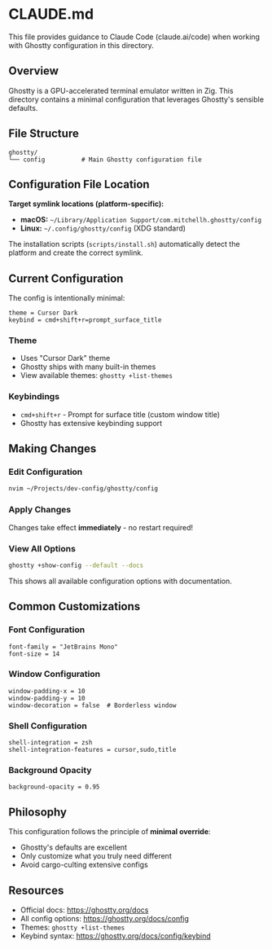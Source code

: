 # CLAUDE.md

This file provides guidance to Claude Code (claude.ai/code) when working with Ghostty configuration in this directory.

## Overview

Ghostty is a GPU-accelerated terminal emulator written in Zig. This directory contains a minimal configuration that leverages Ghostty's sensible defaults.

## File Structure

```
ghostty/
└── config          # Main Ghostty configuration file
```

## Configuration File Location

**Target symlink locations (platform-specific):**
- **macOS:** `~/Library/Application Support/com.mitchellh.ghostty/config`
- **Linux:** `~/.config/ghostty/config` (XDG standard)

The installation scripts (`scripts/install.sh`) automatically detect the platform and create the correct symlink.

## Current Configuration

The config is intentionally minimal:

```
theme = Cursor Dark
keybind = cmd+shift+r=prompt_surface_title
```

### Theme
- Uses "Cursor Dark" theme
- Ghostty ships with many built-in themes
- View available themes: `ghostty +list-themes`

### Keybindings
- `cmd+shift+r` - Prompt for surface title (custom window title)
- Ghostty has extensive keybinding support

## Making Changes

### Edit Configuration
```bash
nvim ~/Projects/dev-config/ghostty/config
```

### Apply Changes
Changes take effect **immediately** - no restart required!

### View All Options
```bash
ghostty +show-config --default --docs
```

This shows all available configuration options with documentation.

## Common Customizations

### Font Configuration
```
font-family = "JetBrains Mono"
font-size = 14
```

### Window Configuration
```
window-padding-x = 10
window-padding-y = 10
window-decoration = false  # Borderless window
```

### Shell Configuration
```
shell-integration = zsh
shell-integration-features = cursor,sudo,title
```

### Background Opacity
```
background-opacity = 0.95
```

## Philosophy

This configuration follows the principle of **minimal override**:
- Ghostty's defaults are excellent
- Only customize what you truly need different
- Avoid cargo-culting extensive configs

## Resources

- Official docs: https://ghostty.org/docs
- All config options: https://ghostty.org/docs/config
- Themes: `ghostty +list-themes`
- Keybind syntax: https://ghostty.org/docs/config/keybind
